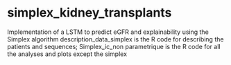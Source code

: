 # simplex_kidney_transplants
Implementation of a LSTM to predict eGFR and explainability using the Simplex algorithm
description_data_simplex is the R code for describing the patients and sequences; Simplex_ic_non parametrique is the R code for all the analyses and plots except the simplex 
